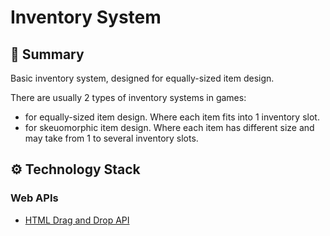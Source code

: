 # Inventory System
## :pencil: Summary 
Basic inventory system, designed for equally-sized item design.

There are usually 2 types of inventory systems in games:
- for equally-sized item design. Where each item fits into 1 inventory slot.
- for skeuomorphic item design. Where each item has different size and may take from 1 to several inventory slots.

## :gear: Technology Stack
### Web APIs
- [HTML Drag and Drop API](https://developer.mozilla.org/en-US/docs/Web/API/HTML_Drag_and_Drop_API)